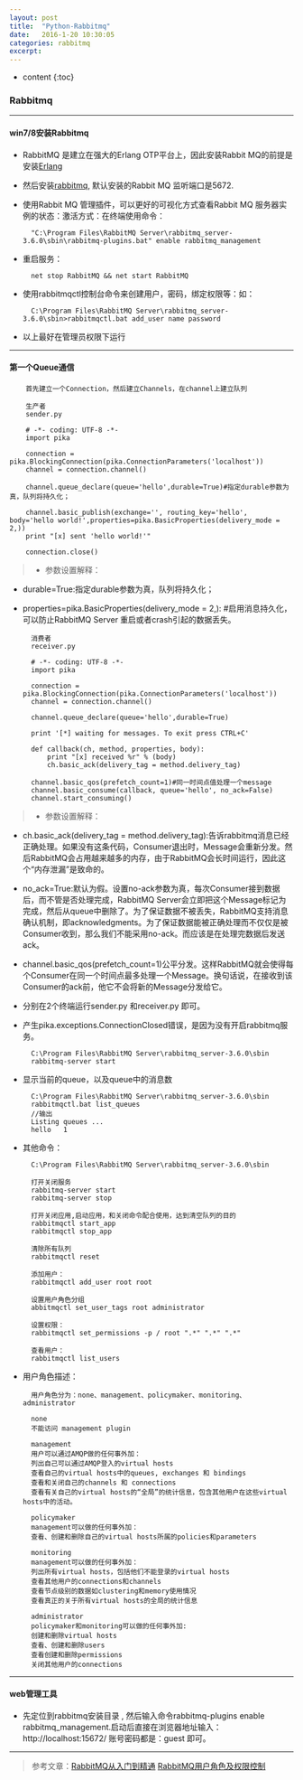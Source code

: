 ```yaml
---
layout: post
title:  "Python-Rabbitmq"
date:   2016-1-20 10:30:05
categories: rabbitmq
excerpt: 
---
```


* content
{:toc}


### Rabbitmq

---

#### win7/8安装Rabbitmq

* RabbitMQ 是建立在强大的Erlang OTP平台上，因此安装Rabbit MQ的前提是安装[Erlang](http://www.erlang.org/download/otp_win32_R16B03.exe)

* 然后安装[rabbitmq](http://www.rabbitmq.com/download.html), 默认安装的Rabbit MQ 监听端口是5672.

* 使用Rabbit MQ 管理插件，可以更好的可视化方式查看Rabbit MQ 服务器实例的状态：激活方式：在终端使用命令：

        "C:\Program Files\RabbitMQ Server\rabbitmq_server-3.6.0\sbin\rabbitmq-plugins.bat" enable rabbitmq_management

* 重启服务：

        net stop RabbitMQ && net start RabbitMQ

* 使用rabbitmqctl控制台命令来创建用户，密码，绑定权限等：如：

        C:\Program Files\RabbitMQ Server\rabbitmq_server-3.6.0\sbin>rabbitmqctl.bat add_user name password

* 以上最好在管理员权限下运行

---

#### 第一个Queue通信

        首先建立一个Connection，然后建立Channels，在channel上建立队列

        生产者
        sender.py
        
        # -*- coding: UTF-8 -*-
        import pika

        connection = pika.BlockingConnection(pika.ConnectionParameters('localhost'))
        channel = connection.channel()

        channel.queue_declare(queue='hello',durable=True)#指定durable参数为真，队列将持久化；

        channel.basic_publish(exchange='', routing_key='hello', body='hello world!',properties=pika.BasicProperties(delivery_mode = 2,))
        print "[x] sent 'hello world!'"

        connection.close()

> * 参数设置解释：

* durable=True:指定durable参数为真，队列将持久化；
     
* properties=pika.BasicProperties(delivery_mode = 2,): #启用消息持久化，可以防止RabbitMQ Server 重启或者crash引起的数据丢失。
        
        消费者
        receiver.py 
        
        # -*- coding: UTF-8 -*-
        import pika

        connection = pika.BlockingConnection(pika.ConnectionParameters('localhost'))
        channel = connection.channel()

        channel.queue_declare(queue='hello',durable=True)

        print '[*] waiting for messages. To exit press CTRL+C'

        def callback(ch, method, properties, body):
            print "[x] received %r" % (body)
            ch.basic_ack(delivery_tag = method.delivery_tag)
        
        channel.basic_qos(prefetch_count=1)#同一时间点值处理一个message        
        channel.basic_consume(callback, queue='hello', no_ack=False)
        channel.start_consuming()

> * 参数设置解释：

*  ch.basic_ack(delivery_tag = method.delivery_tag):告诉rabbitmq消息已经正确处理。如果没有这条代码，Consumer退出时，Message会重新分发。然后RabbitMQ会占用越来越多的内存，由于RabbitMQ会长时间运行，因此这个“内存泄漏”是致命的。
     
* no_ack=True:默认为假。设置no-ack参数为真，每次Consumer接到数据后，而不管是否处理完成，RabbitMQ Server会立即把这个Message标记为完成，然后从queue中删除了。为了保证数据不被丢失，RabbitMQ支持消息确认机制，即acknowledgments。为了保证数据能被正确处理而不仅仅是被Consumer收到，那么我们不能采用no-ack。而应该是在处理完数据后发送ack。
    
* channel.basic_qos(prefetch_count=1)公平分发。这样RabbitMQ就会使得每个Consumer在同一个时间点最多处理一个Message。换句话说，在接收到该Consumer的ack前，他它不会将新的Message分发给它。
    
* 分别在2个终端运行sender.py 和receiver.py 即可。

* 产生pika.exceptions.ConnectionClosed错误，是因为没有开启rabbitmq服务。

        C:\Program Files\RabbitMQ Server\rabbitmq_server-3.6.0\sbin
        rabbitmq-server start
        
* 显示当前的queue，以及queue中的消息数

        C:\Program Files\RabbitMQ Server\rabbitmq_server-3.6.0\sbin
        rabbitmqctl.bat list_queues
        //输出
        Listing queues ...
        hello   1

* 其他命令：

        C:\Program Files\RabbitMQ Server\rabbitmq_server-3.6.0\sbin
        
        打开关闭服务
        rabbitmq-server start
        rabbitmq-server stop
        
        打开关闭应用,启动应用，和关闭命令配合使用，达到清空队列的目的
        rabbitmqctl start_app
        rabbitmqctl stop_app
        
        清除所有队列
        rabbitmqctl reset
        
        添加用户： 
        rabbitmqctl add_user root root
        
        设置用户角色分组
        abbitmqctl set_user_tags root administrator

        设置权限：
        rabbitmqctl set_permissions -p / root ".*" ".*" ".*"
        
        查看用户： 
        rabbitmqctl list_users
        
* 用户角色描述：
        
        用户角色分为：none、management、policymaker、monitoring、administrator

        none
        不能访问 management plugin

        management
        用户可以通过AMQP做的任何事外加：
        列出自己可以通过AMQP登入的virtual hosts  
        查看自己的virtual hosts中的queues, exchanges 和 bindings
        查看和关闭自己的channels 和 connections
        查看有关自己的virtual hosts的“全局”的统计信息，包含其他用户在这些virtual hosts中的活动。

        policymaker 
        management可以做的任何事外加：
        查看、创建和删除自己的virtual hosts所属的policies和parameters

        monitoring  
        management可以做的任何事外加：
        列出所有virtual hosts，包括他们不能登录的virtual hosts
        查看其他用户的connections和channels
        查看节点级别的数据如clustering和memory使用情况
        查看真正的关于所有virtual hosts的全局的统计信息

        administrator   
        policymaker和monitoring可以做的任何事外加:
        创建和删除virtual hosts
        查看、创建和删除users
        查看创建和删除permissions
        关闭其他用户的connections
        
---

#### web管理工具

* 先定位到rabbitmq安装目录 , 然后输入命令rabbitmq-plugins enable rabbitmq_management.启动后直接在浏览器地址输入：http://localhost:15672/   账号密码都是：guest 即可。

---

> 参考文章：[RabbitMQ从入门到精通](http://blog.csdn.net/column/details/rabbitmq.html) [RabbitMQ用户角色及权限控制](http://blog.csdn.net/zyz511919766/article/details/42292655)